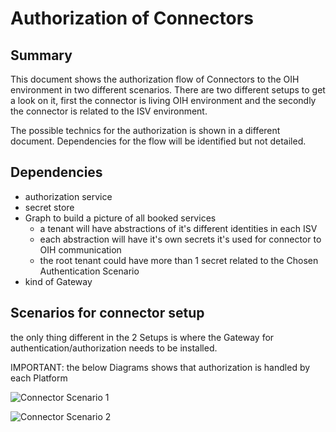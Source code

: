 # Authorization of Connectors

## Summary
This document shows the authorization flow of Connectors to the OIH environment in two different scenarios. There are two different setups to get a look on it, first the connector is living OIH environment and the secondly the connector is related to the ISV environment.

The possible technics for the authorization is shown in a different document. Dependencies for the flow will be identified but not detailed.



## Dependencies

*  authorization service
*  secret store
*  Graph to build a picture of all booked services
    * a tenant will have abstractions of it's different identities in each ISV
    *  each abstraction will have it's own secrets it's used for connector to OIH communication
    *  the root tenant could have more than 1 secret related to the Chosen Authentication Scenario
*  kind of Gateway


## Scenarios for connector setup


the only thing different in the 2 Setups is where the Gateway for authentication/authorization needs to be installed.

IMPORTANT: the below Diagrams shows that authorization is handled by each Platform 


 ![Connector Scenario 1](https://github.com/openintegrationhub/Microservices/blob/master/SecureAccessControl/assets/ConnectorScenario1.png)


 ![Connector Scenario 2](https://github.com/openintegrationhub/Microservices/blob/master/SecureAccessControl/assets/ConnectorScenario2.png)

